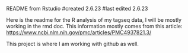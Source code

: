 README from Rstudio
#created 2.6.23
#last edited 2.6.23

Here is the readme for the R analysis of my tagseq data, I will be mostly working in the rmd doc. 
This information mostly comes from this article: https://www.ncbi.nlm.nih.gov/pmc/articles/PMC4937821.3/

This project is where I am working with github as well. 